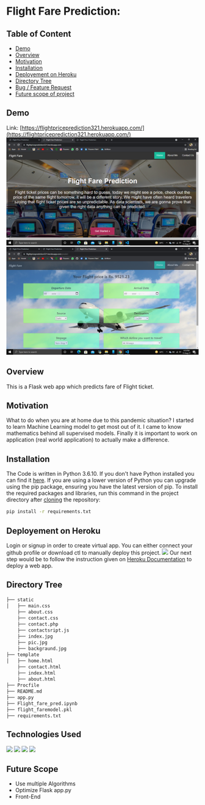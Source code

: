 # Flight Fare Prediction: 
## Table of Content
  * [Demo](#demo)
  * [Overview](#overview)
  * [Motivation](#motivation)
  * [Installation](#installation)
  * [Deployement on Heroku](#deployement-on-heroku)
  * [Directory Tree](#directory-tree)
  * [Bug / Feature Request](#bug---feature-request)
  * [Future scope of project](#future-scope)


## Demo
Link: [https://flightpriceprediction321.herokuapp.com/](https://flightpriceprediction321.herokuapp.com/)
<img src="./static/demoindex.png">
<img src="./static/demohome.png">
## Overview
This is a Flask web app which predicts fare of Flight ticket.
## Motivation
What to do when you are at home due to this pandemic situation? I started to learn Machine Learning model to get most out of it. I came to know mathematics behind all supervised models. Finally it is important to work on application (real world application) to actually make a difference.
## Installation
The Code is written in Python 3.6.10. If you don't have Python installed you can find it [here](https://www.python.org/downloads/). If you are using a lower version of Python you can upgrade using the pip package, ensuring you have the latest version of pip. To install the required packages and libraries, run this command in the project directory after [cloning](https://www.howtogeek.com/451360/how-to-clone-a-github-repository/) the repository:
```bash
pip install -r requirements.txt
```
## Deployement on Heroku
Login or signup in order to create virtual app. You can either connect your github profile or download ctl to manually deploy this project.
[![](https://i.imgur.com/dKmlpqX.png)](https://heroku.com)
Our next step would be to follow the instruction given on [Heroku Documentation](https://devcenter.heroku.com/articles/getting-started-with-python) to deploy a web app.
## Directory Tree 
```
├── static 
│   ├── main.css
    ├── about.css
    ├── contact.css
    ├── contact.php
    ├── contactsript.js
    ├── index.jpg
    ├── pic.jpg
    ├── backgraund.jpg
├── template
│   ├── home.html
    ├── contact.html
    ├── index.html
    ├── about.html
├── Procfile
├── README.md
├── app.py
├── Flight_fare_pred.ipynb
├── flight_faremodel.pkl
├── requirements.txt
```
## Technologies Used
![](https://forthebadge.com/images/badges/made-with-python.svg)
[<img target="_blank" src="https://flask.palletsprojects.com/en/1.1.x/_images/flask-logo.png" width=170>](https://flask.palletsprojects.com/en/1.1.x/) [<img target="_blank" src="https://number1.co.za/wp-content/uploads/2017/10/gunicorn_logo-300x85.png" width=280>](https://gunicorn.org) [<img target="_blank" src="https://scikit-learn.org/stable/_static/scikit-learn-logo-small.png" width=200>](https://scikit-learn.org/stable/) 

## Future Scope

* Use multiple Algorithms
* Optimize Flask app.py
* Front-End 